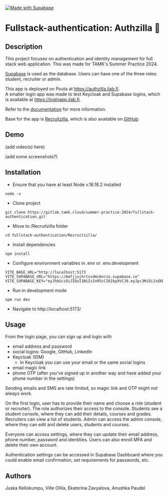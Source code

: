[![Made with Supabase](https://supabase.com/badge-made-with-supabase-dark.svg)](https://supabase.com)
# Fullstack-authentication: Authzilla 🔐

## Description
This project focuses on authentication and identity management for full stack web application. This was made for TAMK's Summer Practice 2024.  

[Supabase](https://supabase.com/) is used as the database. Users can have one of the three roles: student, recruiter or admin.

This app is deployed on Pouta at https://authzilla.ilab.fi.  
A smaller login app was made to test Keycloak and Supabase logins, which is available at https://loginapp.ilab.fi.

Refer to the [documentation](/docs) for more information.

Base for the app is [Recruitzilla](https://recruitzilla.ilab.fi/), which is also available on [GitHub](ttps://github.com/Dialex2006/TAMK-student-catalog-2023).

## Demo
(add video(s) here)

(add some screenshots?)

## Installation
- Ensure that you have at least Node v.18.18.2 installed  
```
node -v
```
- Clone project  
```
git clone https://gitlab.tamk.cloud/summer-practice-2024/fullstack-authentication.git
```
- Move to /Recruitzilla folder  
```
cd fullstack-authentication/Recruitzilla/
```
- Install dependencies  
```
npm install
```
- Configure environment variables in .env or .env.development
```
VITE_BASE_URL="http://localhost:5173
VITE_SUPABASE_URL="https://bmfjjujhrtssdmcbnrio.supabase.co"
VITE_SUPABASE_KEY="eyJhbGciOiJIUzI1NiIsInR5cCI6IkpXVCJ9.eyJpc3MiOiJzdXBhYmFzZSIsInJlZiI6ImJtZmpqdWpocnRzc2RtY2JucmlvIiwicm9sZSI6ImFub24iLCJpYXQiOjE3MTUzMjQ5NTIsImV4cCI6MjAzMDkwMDk1Mn0.rashuYNVgwqWxtIQmLYfQiaOHIeNfUSDR8C1pzQNn3U"
```
- Run in development mode  
```
npm run dev
```
- Navigate to http://localhost:5173/

## Usage
From the login page, you can sign up and login with
- email address and password
- social logins: Google, GitHub, LinkedIn
- Keycloak (IDM)
    - In Keycloak you can use your email or the same social logins
- email magic link
- phone OTP (after you've signed up in another way and have added your phone number in the settings)

Sending emails and SMS are rate limited, so magic link and OTP might not always work.

On the first login, user has to provide their name and choose a role (student or recruiter). The role authorizes their access to the console. Students see a student console, where they can add their details, courses and grades. Recruiters can view a list of students. Admin can access the admin console, where they can edit and delete users, students and courses.

Everyone can access settings, where they can update their email address, phone number, password and identities. Users can also enroll MFA and delete their own account.

Authentication settings can be accessed in Supabase Dashboard where you could enable email confirmation, set requirements for passwords, etc.

## Authors
Juska Kellokumpu, Ville Ollila, Ekaterina Zavyalova, Anushka Paudel
